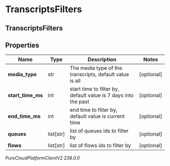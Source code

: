 # TranscriptsFilters

## TranscriptsFilters

## Properties

|Name | Type | Description | Notes|
|------------ | ------------- | ------------- | -------------|
| **media_type** | str | The media type of the transcripts, default value is all  | [optional] |
| **start_time_ms** | int | start time to filter by, default value is 7 days into the past | [optional] |
| **end_time_ms** | int | end time to filter by, default value is current time | [optional] |
| **queues** | list[str] | list of queues ids to filter by | [optional] |
| **flows** | list[str] | list of flows ids to filter by | [optional] |



_PureCloudPlatformClientV2 238.0.0_
